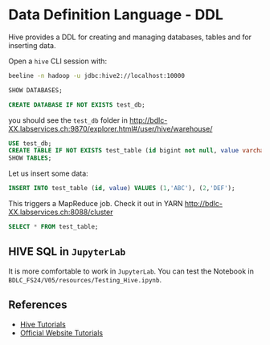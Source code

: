 # Data Definition Language - DDL

Hive provides a DDL for creating and managing databases, tables and for inserting data.

Open a `hive` CLI session with:

```bash
beeline -n hadoop -u jdbc:hive2://localhost:10000
```

```sql
SHOW DATABASES;
```

```sql
CREATE DATABASE IF NOT EXISTS test_db;
```

you should see the `test_db` folder in http://bdlc-XX.labservices.ch:9870/explorer.html#/user/hive/warehouse/

```sql
USE test_db;
CREATE TABLE IF NOT EXISTS test_table (id bigint not null, value varchar(100));
SHOW TABLES;
```

Let us insert some data:

```sql
INSERT INTO test_table (id, value) VALUES (1,'ABC'), (2,'DEF');
```

This triggers a MapReduce job. Check it out in YARN http://bdlc-XX.labservices.ch:8088/cluster

```sql
SELECT * FROM test_table;
```

## HIVE SQL in `JupyterLab`

It is more comfortable to work in `JupyterLab`. You can test the Notebook in `BDLC_FS24/V05/resources/Testing_Hive.ipynb`.

## References

- [Hive Tutorials](https://data-flair.training/blogs/apache-hive-tutorial/)
- [Official Website Tutorials](https://cwiki.apache.org/confluence/display/Hive/GettingStarted#GettingStarted-MovieLensUserRatings)
